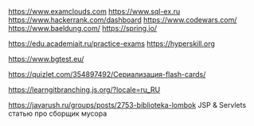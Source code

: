 https://www.examclouds.com
https://www.sql-ex.ru
https://www.hackerrank.com/dashboard
https://www.codewars.com/
https://www.baeldung.com/
https://spring.io/

https://edu.academiait.ru/practice-exams
https://hyperskill.org

https://www.bgtest.eu/

https://quizlet.com/354897492/Сериализация-flash-cards/

https://learngitbranching.js.org/?locale=ru_RU

https://javarush.ru/groups/posts/2753-biblioteka-lombok
JSP & Servlets
статью про сборщик мусора
